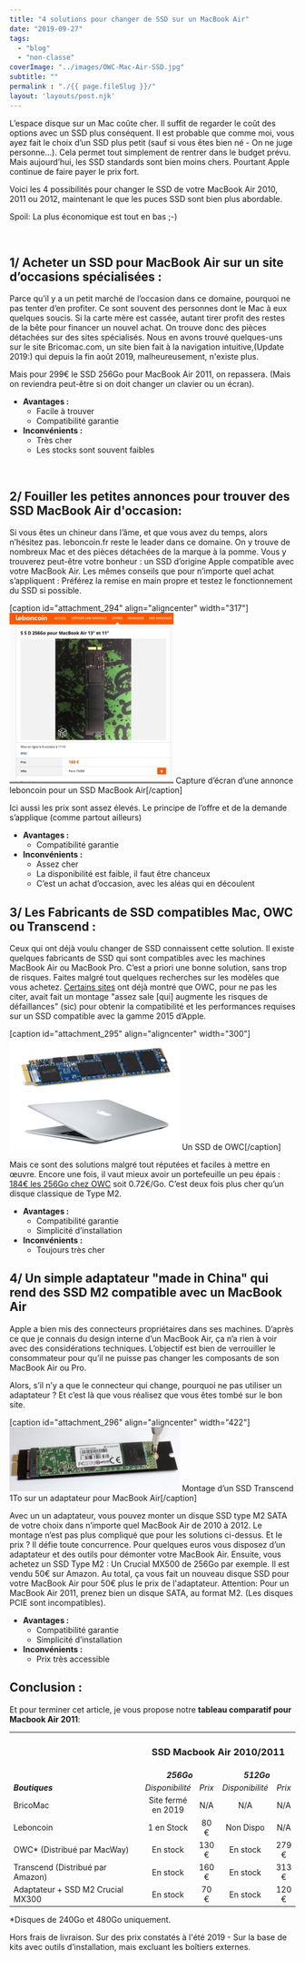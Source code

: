```yaml
---
title: "4 solutions pour changer de SSD sur un MacBook Air"
date: "2019-09-27"
tags:  
  - "blog"
  - "non-classe"
coverImage: "../images/OWC-Mac-Air-SSD.jpg"
subtitle: ""
permalink : "./{{ page.fileSlug }}/"
layout: 'layouts/post.njk'
---
```


L’espace disque sur un Mac coûte cher. Il suffit de regarder le coût des options avec un SSD plus conséquent. Il est probable que comme moi, vous ayez fait le choix d’un SSD plus petit (sauf si vous êtes bien né - On ne juge personne...). Cela permet tout simplement de rentrer dans le budget prévu. Mais aujourd’hui, les SSD standards sont bien moins chers. Pourtant Apple continue de faire payer le prix fort.

Voici les 4 possibilités pour changer le SSD de votre MacBook Air 2010, 2011 ou 2012, maintenant le que les puces SSD sont bien plus abordable.

Spoil: La plus économique est tout en bas ;-)

 

## 1/ Acheter un SSD pour MacBook Air sur un site d’occasions spécialisées :

Parce qu’il y a un petit marché de l’occasion dans ce domaine, pourquoi ne pas tenter d’en profiter. Ce sont souvent des personnes dont le Mac à eux quelques soucis. Si la carte mère est cassée, autant tirer profit des restes de la bête pour financer un nouvel achat. On trouve donc des pièces détachées sur des sites spécialisés. Nous en avons trouvé quelques-uns sur le site Bricomac.com, un site bien fait à la navigation intuitive,(Update 2019:) qui depuis la fin août 2019, malheureusement, n'existe plus.

Mais pour 299€ le SSD 256Go pour MacBook Air 2011, on repassera. (Mais on reviendra peut-être si on doit changer un clavier ou un écran).

- **Avantages :**
    - Facile à trouver
    - Compatibilité garantie
- **Inconvénients :**
    - Très cher
    - Les stocks sont souvent faibles

 

## 2/ Fouiller les petites annonces pour trouver des SSD MacBook Air d'occasion:

Si vous êtes un chineur dans l’âme, et que vous avez du temps, alors n’hésitez pas. leboncoin.fr reste le leader dans ce domaine. On y trouve de nombreux Mac et des pièces détachées de la marque à la pomme. Vous y trouverez peut-être votre bonheur : un SSD d’origine Apple compatible avec votre MacBook Air. Les mêmes conseils que pour n’importe quel achat s’appliquent : Préférez la remise en main propre et testez le fonctionnement du SSD si possible.

\[caption id="attachment\_294" align="aligncenter" width="317"\]![](images/leboncoin-ssd-289x300.jpg) Capture d’écran d’une annonce leboncoin pour un SSD MacBook Air\[/caption\]

Ici aussi les prix sont assez élevés. Le principe de l’offre et de la demande s’applique (comme partout ailleurs)

- **Avantages :**
    - Compatibilité garantie
- **Inconvénients :**
    - Assez cher
    - La disponibilité est faible, il faut être chanceux
    - C’est un achat d’occasion, avec les aléas qui en découlent

## 3/ Les Fabricants de SSD compatibles Mac, OWC ou Transcend :

Ceux qui ont déjà voulu changer de SSD connaissent cette solution. Il existe quelques fabricants de SSD qui sont compatibles avec les machines MacBook Air ou MacBook Pro. C’est a priori une bonne solution, sans trop de risques. Faites malgré tout quelques recherches sur les modèles que vous achetez. [Certains sites](http://www.journaldulapin.com/2016/03/09/owc-bricole-pour-les-macbook-airpro-avec-des-ssd-pcie/) ont déjà montré que OWC, pour ne pas les citer, avait fait un montage "assez sale \[qui\] augmente les risques de défaillances" (sic) pour obtenir la compatibilité et les performances requises sur un SSD compatible avec la gamme 2015 d’Apple.

\[caption id="attachment\_295" align="aligncenter" width="300"\]![](images/OWC-Mac-Air-SSD-300x196.jpg) Un SSD de OWC\[/caption\]

Mais ce sont des solutions malgré tout réputées et faciles à mettre en œuvre. Encore une fois, il vaut mieux avoir un portefeuille un peu épais : [184€ les 256Go chez OWC](http://www.macway.com/fr/product/26321/owc-barrette-ssd-mercury-aura-pro-6g-240-go-macbook-air-20102011.html) soit 0.72€/Go. C’est deux fois plus cher qu’un disque classique de Type M2.

- **Avantages :**
    - Compatibilité garantie
    - Simplicité d’installation
- **Inconvénients :**
    - Toujours très cher

## 4/ Un simple adaptateur "made in China" qui rend des SSD M2 compatible avec un MacBook Air

Apple a bien mis des connecteurs propriétaires dans ses machines. D’après ce que je connais du design interne d’un MacBook Air, ça n’a rien à voir avec des considérations techniques. L’objectif est bien de verrouiller le consommateur pour qu’il ne puisse pas changer les composants de son MacBook Air ou Pro.

Alors, s’il n’y a que le connecteur qui change, pourquoi ne pas utiliser un adaptateur ? Et c’est là que vous réalisez que vous êtes tombé sur le bon site.

\[caption id="attachment\_296" align="aligncenter" width="422"\]![](images/SSD-monte-small-2-300x113.jpg) Montage d’un SSD Transcend 1To sur un adaptateur pour MacBook Air\[/caption\]

Avec un un adaptateur, vous pouvez monter un disque SSD type M2 SATA de votre choix dans n’importe quel MacBook Air de 2010 à 2012. Le montage n’est pas plus compliqué que pour les solutions ci-dessus. Et le prix ? Il défie toute concurrence. Pour quelques euros vous disposez d’un adaptateur et des outils pour démonter votre MacBook Air. Ensuite, vous achetez un SSD Type M2 : Un Crucial MX500 de 256Go par exemple. Il est vendu 50€ sur Amazon. Au total, ça vous fait un nouveau disque SSD pour votre MacBook Air pour 50€ plus le prix de l'adaptateur. Attention: Pour un MacBook Air 2011, prenez bien un disque SATA, au format M2. (Les disques PCIE sont incompatibles).

- **Avantages :**
    - Compatibilité garantie
    - Simplicité d’installation
- **Inconvénients :**
    - Prix très accessible

## Conclusion :

Et pour terminer cet article, je vous propose notre **tableau comparatif pour Macbook Air 2011**:

<table width="805"><tbody><tr><td width="244"></td><td style="text-align: center;" colspan="4" width="561"><h3><strong>SSD Macbook Air 2010/2011</strong></h3></td></tr><tr><td style="text-align: center;"></td><td style="text-align: center;" colspan="2"><em><strong>256Go</strong></em></td><td style="text-align: center;" colspan="2"><strong><em>512Go</em></strong></td></tr><tr><td><em><strong>Boutiques</strong></em></td><td style="text-align: center;"><em>Disponibilité</em></td><td style="text-align: center;"><em>Prix</em></td><td style="text-align: center;"><em>Disponibilité</em></td><td style="text-align: center;"><em>Prix</em></td></tr><tr><td>BricoMac</td><td style="text-align: center;">Site fermé en 2019</td><td style="text-align: center;">N/A</td><td style="text-align: center;">N/A</td><td style="text-align: center;">N/A</td></tr><tr><td>Leboncoin</td><td style="text-align: center;">1 en Stock</td><td style="text-align: center;">80 €</td><td style="text-align: center;">Non Dispo</td><td style="text-align: center;">N/A</td></tr><tr><td>OWC* (Distribué par MacWay)</td><td style="text-align: center;">En stock</td><td style="text-align: center;">130 €</td><td style="text-align: center;">En stock</td><td style="text-align: center;">279 €</td></tr><tr><td>Transcend (Distribué par Amazon)</td><td style="text-align: center;">En stock</td><td style="text-align: center;">160 €</td><td style="text-align: center;">En stock</td><td style="text-align: center;">313 €</td></tr><tr><td>Adaptateur + SSD M2 Crucial MX300</td><td style="text-align: center;">En stock</td><td style="text-align: center;">70 €</td><td style="text-align: center;">En stock</td><td style="text-align: center;">120 €</td></tr></tbody></table>

\*Disques de 240Go et 480Go uniquement.

Hors frais de livraison. Sur des prix constatés à l'été 2019 - Sur la base de kits avec outils d’installation, mais excluant les boîtiers externes.
